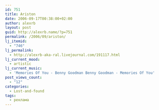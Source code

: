 ```yaml
---
id: 751
title: Ariston
date: 2006-09-17T00:38:00+02:00
author: alexrb
layout: post
guid: http://alexrb.name/?p=751
permalink: /2006/09/ariston/
lj_itemid:
  - "746"
lj_permalink:
  - http://alexrb-aka-ral.livejournal.com/191117.html
lj_current_mood:
  - artistic
lj_current_music:
  - 'Memories Of You - Benny Goodman Benny Goodman - Memories Of You'
post_views_count:
  - "12"
categories:
  - Lost-and-found
tags:
  - реклама
---
```

